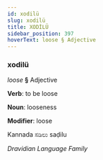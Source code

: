 ```yaml
---
id: xodilü
slug: xodilü
title: XODİLÜ
sidebar_position: 397
hoverText: loose § Adjective
---
```


### xodilü

*loose* **§** Adjective

**Verb**: to be loose

**Noun**: looseness

**Modifier**: loose

Kannada ಸಡಿಲು saḍilu 

*Dravidian Language Family*